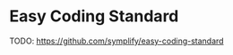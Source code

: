 <!-- alex ignore easy -->

# Easy Coding Standard

TODO: <https://github.com/symplify/easy-coding-standard>
